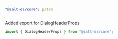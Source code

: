 ```yaml
---
"@salt-ds/core": patch
---
```


Added export for DialogHeaderProps

```ts
import { DialogHeaderProps } from "@salt-ds/core";
```
